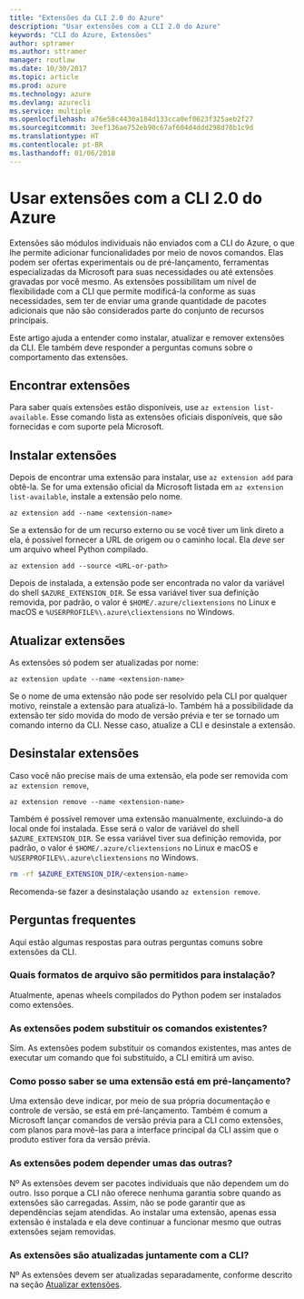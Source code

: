 ```yaml
---
title: "Extensões da CLI 2.0 do Azure"
description: "Usar extensões com a CLI 2.0 do Azure"
keywords: "CLI do Azure, Extensões"
author: sptramer
ms.author: sttramer
manager: routlaw
ms.date: 10/30/2017
ms.topic: article
ms.prod: azure
ms.technology: azure
ms.devlang: azurecli
ms.service: multiple
ms.openlocfilehash: a76e58c4430a184d133cca0ef0623f325aeb2f27
ms.sourcegitcommit: 3eef136ae752eb90c67af604d4ddd298d70b1c9d
ms.translationtype: HT
ms.contentlocale: pt-BR
ms.lasthandoff: 01/06/2018
---
```

# <a name="using-extensions-with-the-azure-cli-20"></a>Usar extensões com a CLI 2.0 do Azure

Extensões são módulos individuais não enviados com a CLI do Azure, o que lhe permite adicionar funcionalidades por meio de novos comandos. Elas podem ser ofertas experimentais ou de pré-lançamento, ferramentas especializadas da Microsoft para suas necessidades ou até extensões gravadas por você mesmo. As extensões possibilitam um nível de flexibilidade com a CLI que permite modificá-la conforme as suas necessidades, sem ter de enviar uma grande quantidade de pacotes adicionais que não são considerados parte do conjunto de recursos principais.

Este artigo ajuda a entender como instalar, atualizar e remover extensões da CLI. Ele também deve responder a perguntas comuns sobre o comportamento das extensões.

## <a name="finding-extensions"></a>Encontrar extensões

Para saber quais extensões estão disponíveis, use `az extension list-available`. Esse comando lista as extensões oficiais disponíveis, que são fornecidas e com suporte pela Microsoft.

## <a name="installing-extensions"></a>Instalar extensões

Depois de encontrar uma extensão para instalar, use `az extension add` para obtê-la. Se for uma extensão oficial da Microsoft listada em `az extension list-available`, instale a extensão pelo nome.

```azurecli
az extension add --name <extension-name>
```

Se a extensão for de um recurso externo ou se você tiver um link direto a ela, é possível fornecer a URL de origem ou o caminho local. Ela _deve_ ser um arquivo wheel Python compilado.

```azurecli
az extension add --source <URL-or-path>
```

Depois de instalada, a extensão pode ser encontrada no valor da variável do shell `$AZURE_EXTENSION_DIR`. Se essa variável tiver sua definição removida, por padrão, o valor é `$HOME/.azure/cliextensions` no Linux e macOS e `%USERPROFILE%\.azure\cliextensions` no Windows.

## <a name="updating-extensions"></a>Atualizar extensões

As extensões só podem ser atualizadas por nome:

```azurecli
az extension update --name <extension-name>
```

Se o nome de uma extensão não pode ser resolvido pela CLI por qualquer motivo, reinstale a extensão para atualizá-lo. Também há a possibilidade da extensão ter sido movida do modo de versão prévia e ter se tornado um comando interno da CLI. Nesse caso, atualize a CLI e desinstale a extensão.

## <a name="uninstalling-extensions"></a>Desinstalar extensões

Caso você não precise mais de uma extensão, ela pode ser removida com `az extension remove`,

```azurecli
az extension remove --name <extension-name>
```

Também é possível remover uma extensão manualmente, excluindo-a do local onde foi instalada. Esse será o valor de variável do shell `$AZURE_EXTENSION_DIR`. Se essa variável tiver sua definição removida, por padrão, o valor é `$HOME/.azure/cliextensions` no Linux e macOS e `%USERPROFILE%\.azure\cliextensions` no Windows.

```bash
rm -rf $AZURE_EXTENSION_DIR/<extension-name>
```

Recomenda-se fazer a desinstalação usando `az extension remove`.

## <a name="faq"></a>Perguntas frequentes

Aqui estão algumas respostas para outras perguntas comuns sobre extensões da CLI.

### <a name="what-file-formats-are-allowed-for-installation"></a>Quais formatos de arquivo são permitidos para instalação?

Atualmente, apenas wheels compilados do Python podem ser instalados como extensões.

### <a name="can-extensions-replace-existing-commands"></a>As extensões podem substituir os comandos existentes?

Sim. As extensões podem substituir os comandos existentes, mas antes de executar um comando que foi substituído, a CLI emitirá um aviso.

### <a name="how-can-i-tell-if-an-extension-is-in-pre-release"></a>Como posso saber se uma extensão está em pré-lançamento?

Uma extensão deve indicar, por meio de sua própria documentação e controle de versão, se está em pré-lançamento. Também é comum a Microsoft lançar comandos de versão prévia para a CLI como extensões, com planos para movê-las para a interface principal da CLI assim que o produto estiver fora da versão prévia.

### <a name="can-extensions-depend-upon-each-other"></a>As extensões podem depender umas das outras?

Nº As extensões devem ser pacotes individuais que não dependem um do outro. Isso porque a CLI não oferece nenhuma garantia sobre quando as extensões são carregadas. Assim, não se pode garantir que as dependências sejam atendidas. Ao instalar uma extensão, apenas essa extensão é instalada e ela deve continuar a funcionar mesmo que outras extensões sejam removidas.

### <a name="are-extensions-updated-along-with-the-cli"></a>As extensões são atualizadas juntamente com a CLI?

Nº As extensões devem ser atualizadas separadamente, conforme descrito na seção [Atualizar extensões](#updating-extensions).
